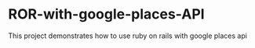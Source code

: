 # ROR-with-google-places-API

This project demonstrates how to use ruby on rails with google places api
